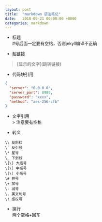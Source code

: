 ```yaml
---
layout: post
title:  "markdown 语法笔记"
date:   2018-09-21 00:00:00 +0000
categories: markdown
---
```

 - 标题  
\#号后面一定要有空格，否则jekyll编译不正确

 - 超链接  
 > \[显示的文字\]\(跳转链接\)

 - 代码块引用

```json
{
  "server": "0.0.0.0",
  "server_port": 8989,
  "password": "xxxx",
  "method": "aes-256-cfb"
}
```


 - 文字引用  
 \> 注意要有空格

 - 转义
```
\\ 反斜杠
\` 反引号
\* 星号
\_ 下划线
\{\} 大括号
\[\] 中括号
\(\) 小括号
\# 井号
\+ 加号
\- 减号
\. 英文句号
\! 感叹号
```

 - 换行  
 两个空格+回车